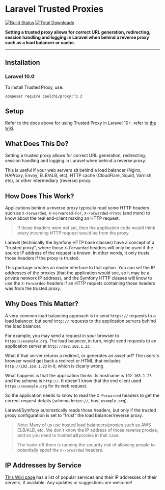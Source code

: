 # Laravel Trusted Proxies

[![Build Status](https://github.com/fideloper/TrustedProxy/workflows/Tests/badge.svg)](https://github.com/fideloper/TrustedProxy/actions) [![Total Downloads](https://poser.pugx.org/fideloper/proxy/downloads.png)](https://packagist.org/packages/fideloper/proxy)

**Setting a trusted proxy allows for correct URL generation, redirecting, session handling and logging in Laravel when behind a reverse proxy such as a load balancer or cache.**

---

## Installation

### Laravel 10.0 

To install Trusted Proxy, use:

```
composer require coolchi/proxy:^3.3
```

## Setup

Refer to the docs above for using Trusted Proxy in Laravel 10+. refer to [the wiki](https://github.com/fideloper/TrustedProxy/wiki).

## What Does This Do?

Setting a trusted proxy allows for correct URL generation, redirecting, session handling and logging in Laravel when behind a reverse proxy.

This is useful if your web servers sit behind a load balancer (Nginx, HAProxy, Envoy, ELB/ALB, etc), HTTP cache (CloudFlare, Squid, Varnish, etc), or other intermediary (reverse) proxy.

## How Does This Work?

Applications behind a reverse proxy typically read some HTTP headers such as `X-Forwarded`, `X-Forwarded-For`, `X-Forwarded-Proto` (and more) to know about the real end-client making an HTTP request.

> If those headers were not set, then the application code would think every incoming HTTP request would be from the proxy.

Laravel (technically the Symfony HTTP base classes) have a concept of a "trusted proxy", where those `X-Forwarded` headers will only be used if the source IP address of the request is known. In other words, it only trusts those headers if the proxy is trusted.

This package creates an easier interface to that option. You can set the IP addresses of the proxies (that the application would see, so it may be a private network IP address), and the Symfony HTTP classes will know to use the `X-Forwarded` headers if an HTTP requets containing those headers was from the trusted proxy.

## Why Does This Matter?

A very common load balancing approach is to send `https://` requests to a load balancer, but send `http://` requests to the application servers behind the load balancer.

For example, you may send a request in your browser to `https://example.org`. The load balancer, in turn, might send requests to an application server at `http://192.168.1.23`. 

What if that server returns a redirect, or generates an asset url? The users's browser would get back a redirect or HTML that includes `http://192.168.1.23` in it, which is clearly wrong.

What happens is that the application thinks its hostname is `192.168.1.23` and the schema is `http://`. It doesn't know that the end client used `https://example.org` for its web request.

So the application needs to know to read the `X-Forwarded` headers to get the correct request details (schema `https://`, host `example.org`).

Laravel/Symfony automatically reads those headers, but only if the trusted proxy configuration is set to "trust" the load balancer/reverse proxy.

> Note: Many of us use hosted load balancers/proxies such as AWS ELB/ALB, etc. We don't know the IP address of those reverse proxies, and so you need to trusted **all** proxies in that case. 
> 
> The trade-off there is running the security risk of allowing people to potentially spoof the `X-Forwarded` headers.

## IP Addresses by Service

[This Wiki page](https://github.com/fideloper/TrustedProxy/wiki/IP-Addresses-of-Popular-Services) has a list of popular services and their IP addresses of their servers, if available. Any updates or suggestions are welcome!
